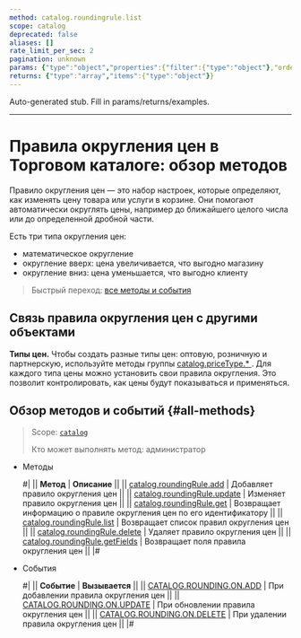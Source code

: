 ```yaml
---
method: catalog.roundingrule.list
scope: catalog
deprecated: false
aliases: []
rate_limit_per_sec: 2
pagination: unknown
params: {"type":"object","properties":{"filter":{"type":"object"},"order":{"type":"object"},"select":{"type":"array","items":{"type":"string"}},"start":{"type":["integer","string"]}}}
returns: {"type":"array","items":{"type":"object"}}
---
```


Auto-generated stub. Fill in params/returns/examples.

---

# Правила округления цен в Торговом каталоге: обзор методов

Правило округления цен — это набор настроек, которые определяют, как изменять цену товара или услуги в корзине. Они помогают автоматически округлять цены, например до ближайшего целого числа или до определенной дробной части.

Есть три типа округления цен:
- математическое округление
- округление вверх: цена увеличивается, что выгодно магазину
- округление вниз: цена уменьшается, что выгодно клиенту

> Быстрый переход: [все методы и события](#all-methods) 

## Связь правила округления цен с другими объектами

**Типы цен.** Чтобы создать разные типы цен: оптовую, розничную и партнерскую, используйте методы группы [catalog.priceType.* ](../price-type/index.md). Для каждого типа цены можно установить свои правила округления. Это позволит контролировать, как цены будут показываться и применяться.

## Обзор методов и событий {#all-methods}

> Scope: [`catalog`](../../scopes/permissions.md)
>
> Кто может выполнять метод: администратор



- Методы

    #|
    || **Метод** | **Описание** ||
    || [catalog.roundingRule.add](./catalog-rounding-rule-add.md) | Добавляет правило округления цен ||
    || [catalog.roundingRule.update](./catalog-rounding-rule-update.md) | Изменяет правило округления цен ||
    || [catalog.roundingRule.get](./catalog-rounding-rule-get.md) | Возвращает информацию о правиле округления цен по его идентификатору ||
    || [catalog.roundingRule.list](./catalog-rounding-rule-list.md) | Возвращает список правил округления цен ||
    || [catalog.roundingRule.delete](./catalog-rounding-rule-delete.md) | Удаляет правило округления цен ||
    || [catalog.roundingRule.getFields](./catalog-rounding-rule-get-fields.md) | Возвращает поля правила округления цен ||
    |#

- События

    #|
    || **Событие** | **Вызывается** ||
    || [CATALOG.ROUNDING.ON.ADD](./events/catalog-rounding-on-add.md) | При добавлении правила округления цен ||
    || [CATALOG.ROUNDING.ON.UPDATE](./events/catalog-rounding-on-update.md) | При обновлении правила округления цен ||
    || [CATALOG.ROUNDING.ON.DELETE](./events/catalog-rounding-on-delete.md) | При удалении правила округления цен ||
    |#



